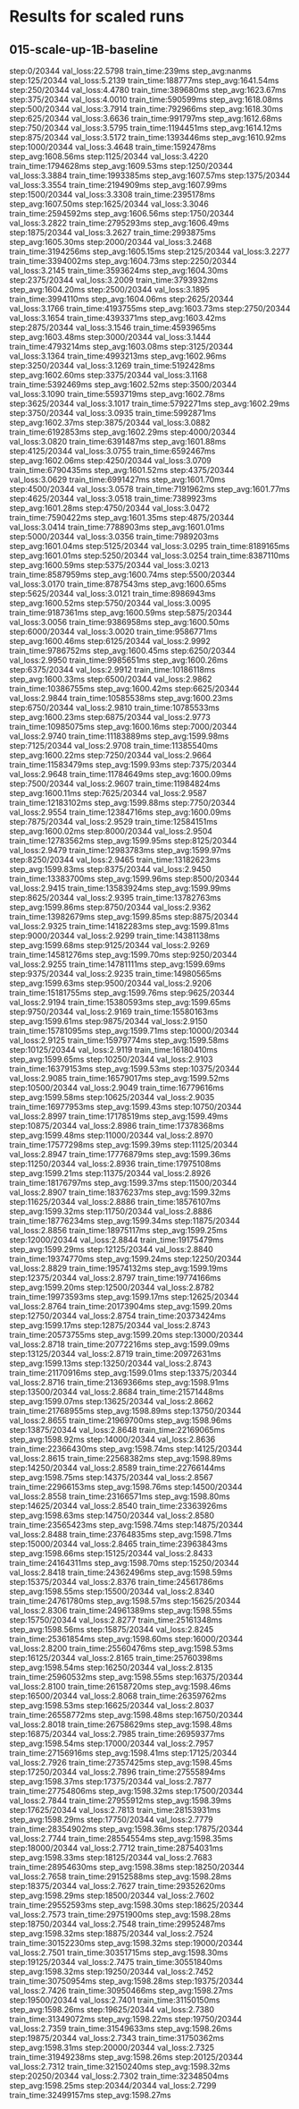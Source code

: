 # Results for scaled runs

## 015-scale-up-1B-baseline

step:0/20344 val_loss:22.5798 train_time:239ms step_avg:nanms
step:125/20344 val_loss:5.2139 train_time:188777ms step_avg:1641.54ms
step:250/20344 val_loss:4.4780 train_time:389680ms step_avg:1623.67ms
step:375/20344 val_loss:4.0010 train_time:590599ms step_avg:1618.08ms
step:500/20344 val_loss:3.7914 train_time:792966ms step_avg:1618.30ms
step:625/20344 val_loss:3.6636 train_time:991797ms step_avg:1612.68ms
step:750/20344 val_loss:3.5795 train_time:1194451ms step_avg:1614.12ms
step:875/20344 val_loss:3.5172 train_time:1393446ms step_avg:1610.92ms
step:1000/20344 val_loss:3.4648 train_time:1592478ms step_avg:1608.56ms
step:1125/20344 val_loss:3.4220 train_time:1794628ms step_avg:1609.53ms
step:1250/20344 val_loss:3.3884 train_time:1993385ms step_avg:1607.57ms
step:1375/20344 val_loss:3.3554 train_time:2194909ms step_avg:1607.99ms
step:1500/20344 val_loss:3.3308 train_time:2395178ms step_avg:1607.50ms
step:1625/20344 val_loss:3.3046 train_time:2594592ms step_avg:1606.56ms
step:1750/20344 val_loss:3.2822 train_time:2795293ms step_avg:1606.49ms
step:1875/20344 val_loss:3.2627 train_time:2993875ms step_avg:1605.30ms
step:2000/20344 val_loss:3.2468 train_time:3194256ms step_avg:1605.15ms
step:2125/20344 val_loss:3.2277 train_time:3394002ms step_avg:1604.73ms
step:2250/20344 val_loss:3.2145 train_time:3593624ms step_avg:1604.30ms
step:2375/20344 val_loss:3.2009 train_time:3793932ms step_avg:1604.20ms
step:2500/20344 val_loss:3.1895 train_time:3994110ms step_avg:1604.06ms
step:2625/20344 val_loss:3.1766 train_time:4193755ms step_avg:1603.73ms
step:2750/20344 val_loss:3.1654 train_time:4393371ms step_avg:1603.42ms
step:2875/20344 val_loss:3.1546 train_time:4593965ms step_avg:1603.48ms
step:3000/20344 val_loss:3.1444 train_time:4793214ms step_avg:1603.08ms
step:3125/20344 val_loss:3.1364 train_time:4993213ms step_avg:1602.96ms
step:3250/20344 val_loss:3.1269 train_time:5192428ms step_avg:1602.60ms
step:3375/20344 val_loss:3.1168 train_time:5392469ms step_avg:1602.52ms
step:3500/20344 val_loss:3.1090 train_time:5593719ms step_avg:1602.78ms
step:3625/20344 val_loss:3.1017 train_time:5792271ms step_avg:1602.29ms
step:3750/20344 val_loss:3.0935 train_time:5992871ms step_avg:1602.37ms
step:3875/20344 val_loss:3.0882 train_time:6192853ms step_avg:1602.29ms
step:4000/20344 val_loss:3.0820 train_time:6391487ms step_avg:1601.88ms
step:4125/20344 val_loss:3.0755 train_time:6592467ms step_avg:1602.06ms
step:4250/20344 val_loss:3.0709 train_time:6790435ms step_avg:1601.52ms
step:4375/20344 val_loss:3.0629 train_time:6991427ms step_avg:1601.70ms
step:4500/20344 val_loss:3.0578 train_time:7191962ms step_avg:1601.77ms
step:4625/20344 val_loss:3.0518 train_time:7389923ms step_avg:1601.28ms
step:4750/20344 val_loss:3.0472 train_time:7590422ms step_avg:1601.35ms
step:4875/20344 val_loss:3.0414 train_time:7788903ms step_avg:1601.01ms
step:5000/20344 val_loss:3.0356 train_time:7989203ms step_avg:1601.04ms
step:5125/20344 val_loss:3.0295 train_time:8189165ms step_avg:1601.01ms
step:5250/20344 val_loss:3.0254 train_time:8387110ms step_avg:1600.59ms
step:5375/20344 val_loss:3.0213 train_time:8587959ms step_avg:1600.74ms
step:5500/20344 val_loss:3.0170 train_time:8787543ms step_avg:1600.65ms
step:5625/20344 val_loss:3.0121 train_time:8986943ms step_avg:1600.52ms
step:5750/20344 val_loss:3.0095 train_time:9187361ms step_avg:1600.59ms
step:5875/20344 val_loss:3.0056 train_time:9386958ms step_avg:1600.50ms
step:6000/20344 val_loss:3.0020 train_time:9586771ms step_avg:1600.46ms
step:6125/20344 val_loss:2.9992 train_time:9786752ms step_avg:1600.45ms
step:6250/20344 val_loss:2.9950 train_time:9985651ms step_avg:1600.26ms
step:6375/20344 val_loss:2.9912 train_time:10186118ms step_avg:1600.33ms
step:6500/20344 val_loss:2.9862 train_time:10386755ms step_avg:1600.42ms
step:6625/20344 val_loss:2.9844 train_time:10585538ms step_avg:1600.23ms
step:6750/20344 val_loss:2.9810 train_time:10785533ms step_avg:1600.23ms
step:6875/20344 val_loss:2.9773 train_time:10985075ms step_avg:1600.16ms
step:7000/20344 val_loss:2.9740 train_time:11183889ms step_avg:1599.98ms
step:7125/20344 val_loss:2.9708 train_time:11385540ms step_avg:1600.22ms
step:7250/20344 val_loss:2.9664 train_time:11583479ms step_avg:1599.93ms
step:7375/20344 val_loss:2.9648 train_time:11784649ms step_avg:1600.09ms
step:7500/20344 val_loss:2.9607 train_time:11984824ms step_avg:1600.11ms
step:7625/20344 val_loss:2.9587 train_time:12183102ms step_avg:1599.88ms
step:7750/20344 val_loss:2.9554 train_time:12384716ms step_avg:1600.09ms
step:7875/20344 val_loss:2.9529 train_time:12584151ms step_avg:1600.02ms
step:8000/20344 val_loss:2.9504 train_time:12783562ms step_avg:1599.95ms
step:8125/20344 val_loss:2.9479 train_time:12983783ms step_avg:1599.97ms
step:8250/20344 val_loss:2.9465 train_time:13182623ms step_avg:1599.83ms
step:8375/20344 val_loss:2.9450 train_time:13383700ms step_avg:1599.96ms
step:8500/20344 val_loss:2.9415 train_time:13583924ms step_avg:1599.99ms
step:8625/20344 val_loss:2.9395 train_time:13782763ms step_avg:1599.86ms
step:8750/20344 val_loss:2.9362 train_time:13982679ms step_avg:1599.85ms
step:8875/20344 val_loss:2.9325 train_time:14182283ms step_avg:1599.81ms
step:9000/20344 val_loss:2.9299 train_time:14381138ms step_avg:1599.68ms
step:9125/20344 val_loss:2.9269 train_time:14581276ms step_avg:1599.70ms
step:9250/20344 val_loss:2.9255 train_time:14781111ms step_avg:1599.69ms
step:9375/20344 val_loss:2.9235 train_time:14980565ms step_avg:1599.63ms
step:9500/20344 val_loss:2.9206 train_time:15181755ms step_avg:1599.76ms
step:9625/20344 val_loss:2.9194 train_time:15380593ms step_avg:1599.65ms
step:9750/20344 val_loss:2.9169 train_time:15580163ms step_avg:1599.61ms
step:9875/20344 val_loss:2.9150 train_time:15781095ms step_avg:1599.71ms
step:10000/20344 val_loss:2.9125 train_time:15979774ms step_avg:1599.58ms
step:10125/20344 val_loss:2.9119 train_time:16180410ms step_avg:1599.65ms
step:10250/20344 val_loss:2.9103 train_time:16379153ms step_avg:1599.53ms
step:10375/20344 val_loss:2.9085 train_time:16579017ms step_avg:1599.52ms
step:10500/20344 val_loss:2.9049 train_time:16779616ms step_avg:1599.58ms
step:10625/20344 val_loss:2.9035 train_time:16977953ms step_avg:1599.43ms
step:10750/20344 val_loss:2.8997 train_time:17178519ms step_avg:1599.49ms
step:10875/20344 val_loss:2.8986 train_time:17378368ms step_avg:1599.48ms
step:11000/20344 val_loss:2.8970 train_time:17577298ms step_avg:1599.39ms
step:11125/20344 val_loss:2.8947 train_time:17776879ms step_avg:1599.36ms
step:11250/20344 val_loss:2.8936 train_time:17975108ms step_avg:1599.21ms
step:11375/20344 val_loss:2.8926 train_time:18176797ms step_avg:1599.37ms
step:11500/20344 val_loss:2.8907 train_time:18376237ms step_avg:1599.32ms
step:11625/20344 val_loss:2.8886 train_time:18576107ms step_avg:1599.32ms
step:11750/20344 val_loss:2.8886 train_time:18776234ms step_avg:1599.34ms
step:11875/20344 val_loss:2.8856 train_time:18975117ms step_avg:1599.25ms
step:12000/20344 val_loss:2.8844 train_time:19175479ms step_avg:1599.29ms
step:12125/20344 val_loss:2.8840 train_time:19374770ms step_avg:1599.24ms
step:12250/20344 val_loss:2.8829 train_time:19574132ms step_avg:1599.19ms
step:12375/20344 val_loss:2.8797 train_time:19774166ms step_avg:1599.20ms
step:12500/20344 val_loss:2.8782 train_time:19973593ms step_avg:1599.17ms
step:12625/20344 val_loss:2.8764 train_time:20173904ms step_avg:1599.20ms
step:12750/20344 val_loss:2.8754 train_time:20373424ms step_avg:1599.17ms
step:12875/20344 val_loss:2.8743 train_time:20573755ms step_avg:1599.20ms
step:13000/20344 val_loss:2.8718 train_time:20772216ms step_avg:1599.09ms
step:13125/20344 val_loss:2.8719 train_time:20972631ms step_avg:1599.13ms
step:13250/20344 val_loss:2.8743 train_time:21170916ms step_avg:1599.01ms
step:13375/20344 val_loss:2.8716 train_time:21369366ms step_avg:1598.91ms
step:13500/20344 val_loss:2.8684 train_time:21571448ms step_avg:1599.07ms
step:13625/20344 val_loss:2.8662 train_time:21768955ms step_avg:1598.89ms
step:13750/20344 val_loss:2.8655 train_time:21969700ms step_avg:1598.96ms
step:13875/20344 val_loss:2.8648 train_time:22169065ms step_avg:1598.92ms
step:14000/20344 val_loss:2.8636 train_time:22366430ms step_avg:1598.74ms
step:14125/20344 val_loss:2.8615 train_time:22568382ms step_avg:1598.89ms
step:14250/20344 val_loss:2.8589 train_time:22766144ms step_avg:1598.75ms
step:14375/20344 val_loss:2.8567 train_time:22966153ms step_avg:1598.76ms
step:14500/20344 val_loss:2.8558 train_time:23166571ms step_avg:1598.80ms
step:14625/20344 val_loss:2.8540 train_time:23363926ms step_avg:1598.63ms
step:14750/20344 val_loss:2.8580 train_time:23565423ms step_avg:1598.74ms
step:14875/20344 val_loss:2.8488 train_time:23764835ms step_avg:1598.71ms
step:15000/20344 val_loss:2.8465 train_time:23963843ms step_avg:1598.66ms
step:15125/20344 val_loss:2.8433 train_time:24164311ms step_avg:1598.70ms
step:15250/20344 val_loss:2.8418 train_time:24362496ms step_avg:1598.59ms
step:15375/20344 val_loss:2.8376 train_time:24561786ms step_avg:1598.55ms
step:15500/20344 val_loss:2.8340 train_time:24761780ms step_avg:1598.57ms
step:15625/20344 val_loss:2.8306 train_time:24961389ms step_avg:1598.55ms
step:15750/20344 val_loss:2.8277 train_time:25161348ms step_avg:1598.56ms
step:15875/20344 val_loss:2.8245 train_time:25361854ms step_avg:1598.60ms
step:16000/20344 val_loss:2.8200 train_time:25560476ms step_avg:1598.53ms
step:16125/20344 val_loss:2.8165 train_time:25760398ms step_avg:1598.54ms
step:16250/20344 val_loss:2.8135 train_time:25960532ms step_avg:1598.55ms
step:16375/20344 val_loss:2.8100 train_time:26158720ms step_avg:1598.46ms
step:16500/20344 val_loss:2.8068 train_time:26359762ms step_avg:1598.53ms
step:16625/20344 val_loss:2.8037 train_time:26558772ms step_avg:1598.48ms
step:16750/20344 val_loss:2.8018 train_time:26758629ms step_avg:1598.48ms
step:16875/20344 val_loss:2.7985 train_time:26959377ms step_avg:1598.54ms
step:17000/20344 val_loss:2.7957 train_time:27156916ms step_avg:1598.41ms
step:17125/20344 val_loss:2.7926 train_time:27357425ms step_avg:1598.45ms
step:17250/20344 val_loss:2.7896 train_time:27555894ms step_avg:1598.37ms
step:17375/20344 val_loss:2.7877 train_time:27754806ms step_avg:1598.32ms
step:17500/20344 val_loss:2.7844 train_time:27955912ms step_avg:1598.39ms
step:17625/20344 val_loss:2.7813 train_time:28153931ms step_avg:1598.29ms
step:17750/20344 val_loss:2.7779 train_time:28354902ms step_avg:1598.36ms
step:17875/20344 val_loss:2.7744 train_time:28554554ms step_avg:1598.35ms
step:18000/20344 val_loss:2.7712 train_time:28754031ms step_avg:1598.33ms
step:18125/20344 val_loss:2.7683 train_time:28954630ms step_avg:1598.38ms
step:18250/20344 val_loss:2.7658 train_time:29152588ms step_avg:1598.28ms
step:18375/20344 val_loss:2.7627 train_time:29352620ms step_avg:1598.29ms
step:18500/20344 val_loss:2.7602 train_time:29552593ms step_avg:1598.30ms
step:18625/20344 val_loss:2.7573 train_time:29751900ms step_avg:1598.28ms
step:18750/20344 val_loss:2.7548 train_time:29952487ms step_avg:1598.32ms
step:18875/20344 val_loss:2.7524 train_time:30152230ms step_avg:1598.32ms
step:19000/20344 val_loss:2.7501 train_time:30351715ms step_avg:1598.30ms
step:19125/20344 val_loss:2.7475 train_time:30551840ms step_avg:1598.32ms
step:19250/20344 val_loss:2.7452 train_time:30750954ms step_avg:1598.28ms
step:19375/20344 val_loss:2.7426 train_time:30950466ms step_avg:1598.27ms
step:19500/20344 val_loss:2.7401 train_time:31150150ms step_avg:1598.26ms
step:19625/20344 val_loss:2.7380 train_time:31349072ms step_avg:1598.22ms
step:19750/20344 val_loss:2.7359 train_time:31549633ms step_avg:1598.26ms
step:19875/20344 val_loss:2.7343 train_time:31750362ms step_avg:1598.31ms
step:20000/20344 val_loss:2.7325 train_time:31949238ms step_avg:1598.26ms
step:20125/20344 val_loss:2.7312 train_time:32150240ms step_avg:1598.32ms
step:20250/20344 val_loss:2.7302 train_time:32348504ms step_avg:1598.25ms
step:20344/20344 val_loss:2.7299 train_time:32499157ms step_avg:1598.27ms
